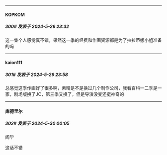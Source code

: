 ﻿
*****

####  KOPKOM  
##### 300#       发表于 2024-5-29 23:32

这一集个人感觉真不错，果然这一季的经费和作画资源都是为了拉拉蒂娜小姐准备的吗


*****

####  kaion111  
##### 301#       发表于 2024-5-29 23:58

总感觉这季作画好了很多啊，素晴是不是换过几个制作公司，我看百科一二季是一家，剧场版换了JC，第三季又换了，但是导演没变还挺神奇的


*****

####  库德里尔  
##### 302#       发表于 2024-5-30 00:05

阅毕

这话不错

